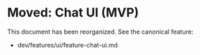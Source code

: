 # Moved: Chat UI (MVP)

This document has been reorganized. See the canonical feature:
- dev/features/ui/feature-chat-ui.md

